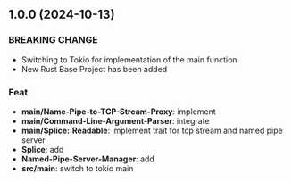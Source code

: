 ## 1.0.0 (2024-10-13)

### BREAKING CHANGE

- Switching to Tokio for implementation of the main function
- New Rust Base Project has been added

### Feat

- **main/Name-Pipe-to-TCP-Stream-Proxy**: implement
- **main/Command-Line-Argument-Parser**: integrate
- **main/Splice::Readable**: implement trait for tcp stream and named pipe server
- **Splice**: add
- **Named-Pipe-Server-Manager**: add
- **src/main**: switch to tokio main
